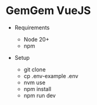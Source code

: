 # GemGem VueJS

- Requirements
    - Node 20+
    - npm


- Setup
    - git clone 
    - cp .env-example .env
    - nvm use
    - npm install
    - npm run dev

